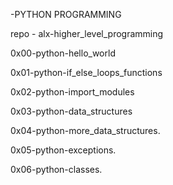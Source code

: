 -PYTHON PROGRAMMING

repo - alx-higher_level_programming

0x00-python-hello_world

0x01-python-if_else_loops_functions

0x02-python-import_modules

0x03-python-data_structures

0x04-python-more_data_structures.

0x05-python-exceptions.

0x06-python-classes.
